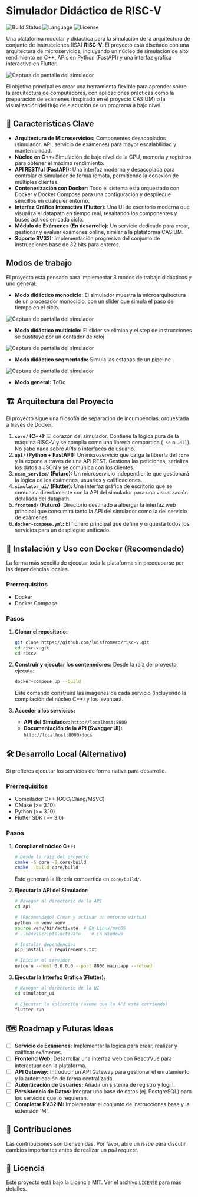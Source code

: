 # Simulador Didáctico de RISC-V

![Build Status](https://img.shields.io/badge/build-passing-brightgreen)
![Language](https://img.shields.io/badge/language-C++%20%7C%20Python%20%7C%20Dart-blue)
![License](https://img.shields.io/badge/license-MIT-lightgrey)

Una plataforma modular y didáctica para la simulación de la arquitectura de conjunto de instrucciones (ISA) **RISC-V**. El proyecto está diseñado con una arquitectura de microservicios, incluyendo un núcleo de simulación de alto rendimiento en C++, APIs en Python (FastAPI) y una interfaz gráfica interactiva en Flutter.

![Captura de pantalla del simulador](images/ui_addi.jpg?raw=true)

El objetivo principal es crear una herramienta flexible para aprender sobre la arquitectura de computadores, con aplicaciones prácticas como la preparación de exámenes (inspirado en el proyecto CASIUM) o la visualización del flujo de ejecución de un programa a bajo nivel.

## 🚀 Características Clave

*   **Arquitectura de Microservicios:** Componentes desacoplados (simulador, API, servicio de exámenes) para mayor escalabilidad y mantenibilidad.
*   **Núcleo en C++:** Simulación de bajo nivel de la CPU, memoria y registros para obtener el máximo rendimiento.
*   **API RESTful (FastAPI):** Una interfaz moderna y desacoplada para controlar el simulador de forma remota, permitiendo la conexión de múltiples clientes.
*   **Contenerización con Docker:** Todo el sistema está orquestado con Docker y Docker Compose para una configuración y despliegue sencillos en cualquier entorno.
*   **Interfaz Gráfica Interactiva (Flutter):** Una UI de escritorio moderna que visualiza el datapath en tiempo real, resaltando los componentes y buses activos en cada ciclo.
*   **Módulo de Exámenes (En desarrollo):** Un servicio dedicado para crear, gestionar y evaluar exámenes online, similar a la plataforma CASIUM.
*   **Soporte RV32I:** Implementación progresiva del conjunto de instrucciones base de 32 bits para enteros.


## Modos de trabajo

El proyecto está pensado para implementar 3 modos de trabajo didácticos y uno general:

*   **Modo didáctico monociclo:** El simulador muestra la microarquitectura de un procesador monociclo, con un slider que simula el paso del tiempo en el ciclo.

![Captura de pantalla del simulador](images/ui_addi.jpg?raw=true)


*   **Modo didáctico multiciclo:** El slider se elimina y el step de instrucciones se sustituye por un contador de reloj

![Captura de pantalla del simulador](images/ui_multiciclo.jpg?raw=true)



*   **Modo didáctico segmentado:** Simula las estapas de un pipeline


![Captura de pantalla del simulador](images/ui_segmentado.jpg?raw=true)


*   **Modo general:** ToDo

## 🏗️ Arquitectura del Proyecto

El proyecto sigue una filosofía de separación de incumbencias, orquestada a través de Docker.

1.  **`core/` (C++):** El corazón del simulador. Contiene la lógica pura de la máquina RISC-V y se compila como una librería compartida (`.so` o `.dll`). No sabe nada sobre APIs o interfaces de usuario.
2.  **`api/` (Python + FastAPI):** Un microservicio que carga la librería del `core` y la expone a través de una API REST. Gestiona las peticiones, serializa los datos a JSON y se comunica con los clientes.
3.  **`exam_service/` (Futuro):** Un microservicio independiente que gestionará la lógica de los exámenes, usuarios y calificaciones.
4.  **`simulator_ui/` (Flutter):** Una interfaz gráfica de escritorio que se comunica directamente con la API del simulador para una visualización detallada del datapath.
5.  **`frontend/` (Futuro):** Directorio destinado a albergar la interfaz web principal que consumirá tanto la API del simulador como la del servicio de exámenes.
6.  **`docker-compose.yml`:** El fichero principal que define y orquesta todos los servicios para un despliegue unificado.

## 🐳 Instalación y Uso con Docker (Recomendado)

La forma más sencilla de ejecutar toda la plataforma sin preocuparse por las dependencias locales.

### Prerrequisitos
*   Docker
*   Docker Compose

### Pasos

1.  **Clonar el repositorio:**
    ```bash
    git clone https://github.com/luisfromero/risc-v.git
    cd risc-v.git
    cd riscv
    ```

2.  **Construir y ejecutar los contenedores:**
    Desde la raíz del proyecto, ejecuta:
    ```bash
    docker-compose up --build
    ```
    Este comando construirá las imágenes de cada servicio (incluyendo la compilación del núcleo C++) y los levantará.

3.  **Acceder a los servicios:**
    *   **API del Simulador:** `http://localhost:8000`
    *   **Documentación de la API (Swagger UI):** `http://localhost:8000/docs`

## 🛠️ Desarrollo Local (Alternativo)

Si prefieres ejecutar los servicios de forma nativa para desarrollo.

### Prerrequisitos
*   Compilador C++ (GCC/Clang/MSVC)
*   CMake (>= 3.10)
*   Python (>= 3.10)
*   Flutter SDK (>= 3.0)

### Pasos

1.  **Compilar el núcleo C++:**
    ```bash
    # Desde la raíz del proyecto
    cmake -S core -B core/build
    cmake --build core/build
    ```
    Esto generará la librería compartida en `core/build/`.

2.  **Ejecutar la API del Simulador:**
    ```bash
    # Navegar al directorio de la API
    cd api 

    # (Recomendado) Crear y activar un entorno virtual
    python -m venv venv
    source venv/bin/activate  # En Linux/macOS
    # .\venv\Scripts\activate    # En Windows

    # Instalar dependencias
    pip install -r requirements.txt

    # Iniciar el servidor
    uvicorn --host 0.0.0.0 --port 8000 main:app --reload
    ```

3.  **Ejecutar la Interfaz Gráfica (Flutter):**
    ```bash
    # Navegar al directorio de la UI
    cd simulator_ui
    
    # Ejecutar la aplicación (asume que la API está corriendo)
    flutter run
    ```

## 🗺️ Roadmap y Futuras Ideas

- [ ] **Servicio de Exámenes:** Implementar la lógica para crear, realizar y calificar exámenes.
- [ ] **Frontend Web:** Desarrollar una interfaz web con React/Vue para interactuar con la plataforma.
- [ ] **API Gateway:** Introducir un API Gateway para gestionar el enrutamiento y la autenticación de forma centralizada.
- [ ] **Autenticación de Usuarios:** Añadir un sistema de registro y login.
- [ ] **Persistencia de Datos:** Integrar una base de datos (ej. PostgreSQL) para los servicios que lo requieran.
- [ ] **Completar RV32IM:** Implementar el conjunto de instrucciones base y la extensión 'M'.

## 🤝 Contribuciones

Las contribuciones son bienvenidas. Por favor, abre un *issue* para discutir cambios importantes antes de realizar un *pull request*.

## 📄 Licencia

Este proyecto está bajo la Licencia MIT. Ver el archivo `LICENSE` para más detalles.
